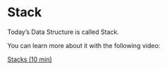 # Stack
Today’s Data Structure is called Stack.

You can learn more about it with the following video:

[Stacks (10 min)](https://www.coursera.org/lecture/data-structures/stacks-UdKzQ)